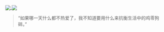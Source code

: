 <a href="https://github.com/anuraghazra/github-readme-stats">
  <img align="center" src="https://github-readme-stats.vercel.app/api?username=BigKuCha&show_icons=true&theme=radical" />
</a>
<a href="https://github.com/anuraghazra/github-readme-stats">
  <img align="center" src="https://github-readme-stats.vercel.app/api/top-langs?username=BigKuCha&show_icons=true&theme=radical" />
</a>


> “如果哪一天什么都不热爱了，我不知道要用什么来抗衡生活中的鸡零狗碎。” 

